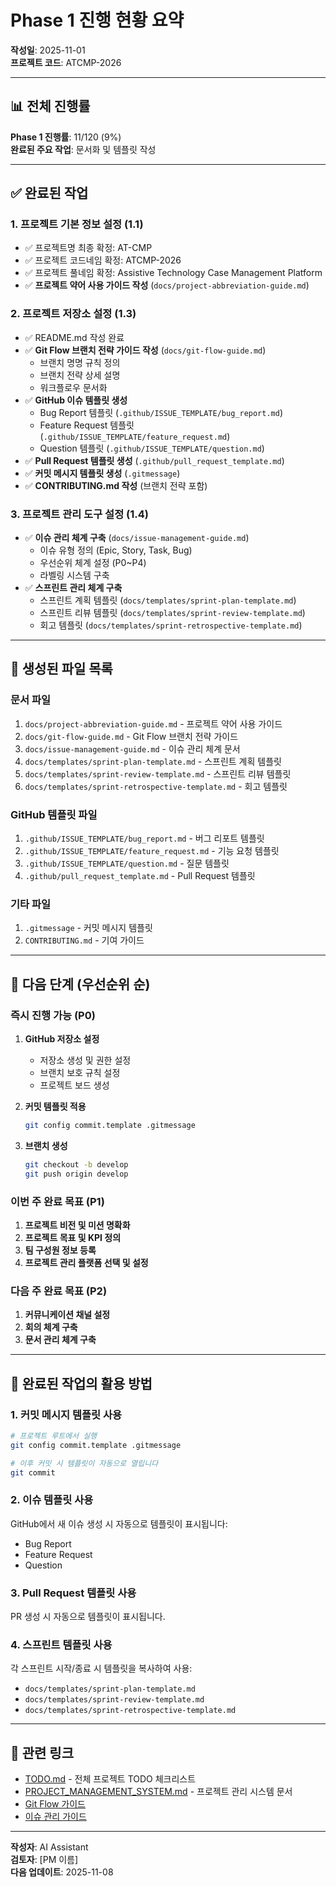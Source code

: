 # Phase 1 진행 현황 요약

**작성일**: 2025-11-01  
**프로젝트 코드**: ATCMP-2026

---

## 📊 전체 진행률

**Phase 1 진행률**: 11/120 (9%)  
**완료된 주요 작업**: 문서화 및 템플릿 작성

---

## ✅ 완료된 작업

### 1. 프로젝트 기본 정보 설정 (1.1)

- ✅ 프로젝트명 최종 확정: AT-CMP
- ✅ 프로젝트 코드네임 확정: ATCMP-2026
- ✅ 프로젝트 풀네임 확정: Assistive Technology Case Management Platform
- ✅ **프로젝트 약어 사용 가이드 작성** (`docs/project-abbreviation-guide.md`)

### 2. 프로젝트 저장소 설정 (1.3)

- ✅ README.md 작성 완료
- ✅ **Git Flow 브랜치 전략 가이드 작성** (`docs/git-flow-guide.md`)
  - 브랜치 명명 규칙 정의
  - 브랜치 전략 상세 설명
  - 워크플로우 문서화
- ✅ **GitHub 이슈 템플릿 생성**
  - Bug Report 템플릿 (`.github/ISSUE_TEMPLATE/bug_report.md`)
  - Feature Request 템플릿 (`.github/ISSUE_TEMPLATE/feature_request.md`)
  - Question 템플릿 (`.github/ISSUE_TEMPLATE/question.md`)
- ✅ **Pull Request 템플릿 생성** (`.github/pull_request_template.md`)
- ✅ **커밋 메시지 템플릿 생성** (`.gitmessage`)
- ✅ **CONTRIBUTING.md 작성** (브랜치 전략 포함)

### 3. 프로젝트 관리 도구 설정 (1.4)

- ✅ **이슈 관리 체계 구축** (`docs/issue-management-guide.md`)
  - 이슈 유형 정의 (Epic, Story, Task, Bug)
  - 우선순위 체계 설정 (P0~P4)
  - 라벨링 시스템 구축
- ✅ **스프린트 관리 체계 구축**
  - 스프린트 계획 템플릿 (`docs/templates/sprint-plan-template.md`)
  - 스프린트 리뷰 템플릿 (`docs/templates/sprint-review-template.md`)
  - 회고 템플릿 (`docs/templates/sprint-retrospective-template.md`)

---

## 📁 생성된 파일 목록

### 문서 파일

1. `docs/project-abbreviation-guide.md` - 프로젝트 약어 사용 가이드
2. `docs/git-flow-guide.md` - Git Flow 브랜치 전략 가이드
3. `docs/issue-management-guide.md` - 이슈 관리 체계 문서
4. `docs/templates/sprint-plan-template.md` - 스프린트 계획 템플릿
5. `docs/templates/sprint-review-template.md` - 스프린트 리뷰 템플릿
6. `docs/templates/sprint-retrospective-template.md` - 회고 템플릿

### GitHub 템플릿 파일

1. `.github/ISSUE_TEMPLATE/bug_report.md` - 버그 리포트 템플릿
2. `.github/ISSUE_TEMPLATE/feature_request.md` - 기능 요청 템플릿
3. `.github/ISSUE_TEMPLATE/question.md` - 질문 템플릿
4. `.github/pull_request_template.md` - Pull Request 템플릿

### 기타 파일

1. `.gitmessage` - 커밋 메시지 템플릿
2. `CONTRIBUTING.md` - 기여 가이드

---

## 🎯 다음 단계 (우선순위 순)

### 즉시 진행 가능 (P0)

1. **GitHub 저장소 설정**
   - 저장소 생성 및 권한 설정
   - 브랜치 보호 규칙 설정
   - 프로젝트 보드 생성

2. **커밋 템플릿 적용**
   ```bash
   git config commit.template .gitmessage
   ```

3. **브랜치 생성**
   ```bash
   git checkout -b develop
   git push origin develop
   ```

### 이번 주 완료 목표 (P1)

1. **프로젝트 비전 및 미션 명확화**
2. **프로젝트 목표 및 KPI 정의**
3. **팀 구성원 정보 등록**
4. **프로젝트 관리 플랫폼 선택 및 설정**

### 다음 주 완료 목표 (P2)

1. **커뮤니케이션 채널 설정**
2. **회의 체계 구축**
3. **문서 관리 체계 구축**

---

## 📝 완료된 작업의 활용 방법

### 1. 커밋 메시지 템플릿 사용

```bash
# 프로젝트 루트에서 실행
git config commit.template .gitmessage

# 이후 커밋 시 템플릿이 자동으로 열립니다
git commit
```

### 2. 이슈 템플릿 사용

GitHub에서 새 이슈 생성 시 자동으로 템플릿이 표시됩니다:
- Bug Report
- Feature Request
- Question

### 3. Pull Request 템플릿 사용

PR 생성 시 자동으로 템플릿이 표시됩니다.

### 4. 스프린트 템플릿 사용

각 스프린트 시작/종료 시 템플릿을 복사하여 사용:
- `docs/templates/sprint-plan-template.md`
- `docs/templates/sprint-review-template.md`
- `docs/templates/sprint-retrospective-template.md`

---

## 🔗 관련 링크

- [TODO.md](../TODO.md) - 전체 프로젝트 TODO 체크리스트
- [PROJECT_MANAGEMENT_SYSTEM.md](../PROJECT_MANAGEMENT_SYSTEM.md) - 프로젝트 관리 시스템 문서
- [Git Flow 가이드](./docs/git-flow-guide.md)
- [이슈 관리 가이드](./docs/issue-management-guide.md)

---

**작성자**: AI Assistant  
**검토자**: [PM 이름]  
**다음 업데이트**: 2025-11-08

